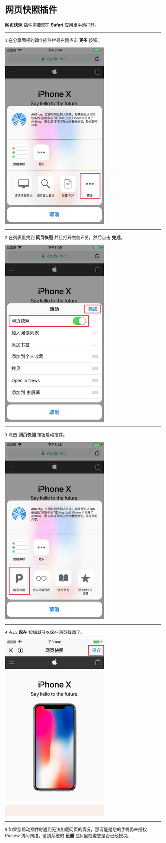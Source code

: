 # 网页快照插件

**网页快照** 插件需要您在 **Safari** 应用里手动打开。

---

`1` 在分享面板的动作插件栏最右侧点击 **更多** 按钮。

<img src="../image/guide-web-snapshot-1.jpg" width="320" >

---

`2` 在列表里找到 **网页快照** 并且打开右侧开关，然后点击 **完成**。

<img src="../image/guide-web-snapshot-2.jpg" width="320" >

---

`3` 点击 **网页快照** 按钮启动插件。

<img src="../image/guide-web-snapshot-3.jpg" width="320" >

---

`4` 点击 **保存** 按钮就可以保存网页截图了。

<img src="../image/guide-web-snapshot-4.jpg" width="320" >

---

`5` 如果您启动插件时遇到无法加载网页的情况，那可能是您的手机仍未授权 Picsew 访问网络。请到系统的 **设置** 应用里检查您是否已经授权。
